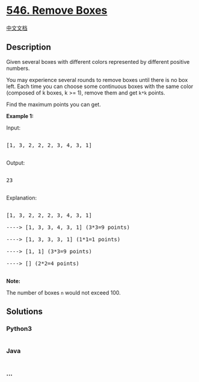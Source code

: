# [546. Remove Boxes](https://leetcode.com/problems/remove-boxes)

[中文文档](/solution/0500-0599/0546.Remove%20Boxes/README.md)

## Description

<p>Given several boxes with different colors represented by different positive numbers. <br />

You may experience several rounds to remove boxes until there is no box left. Each time you can choose some continuous boxes with the same color (composed of k boxes, k >= 1), remove them and get <code>k\*k</code> points.<br />

Find the maximum points you can get.

</p>

<p><b>Example 1:</b><br>

Input:

<pre>

[1, 3, 2, 2, 2, 3, 4, 3, 1]

</pre>

Output:

<pre>

23

</pre>

Explanation:

<pre>

[1, 3, 2, 2, 2, 3, 4, 3, 1] 

----> [1, 3, 3, 4, 3, 1] (3*3=9 points) 

----> [1, 3, 3, 3, 1] (1*1=1 points) 

----> [1, 1] (3*3=9 points) 

----> [] (2*2=4 points)

</pre>

</p>

<p><b>Note:</b>

The number of boxes <code>n</code> would not exceed 100.

</p>

## Solutions

<!-- tabs:start -->

### **Python3**

```python

```

### **Java**

```java

```

### **...**

```

```

<!-- tabs:end -->
